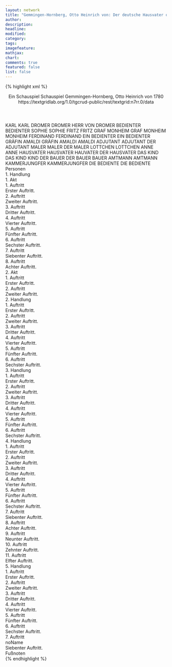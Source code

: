 ```yaml
---
layout: network
title: "Gemmingen-Hornberg, Otto Heinrich von: Der deutsche Hausvater oder die Familie (1780)"
author:
description:
headline:
modified:
category:
tags:
imagefeature: 
mathjax: 
chart: 
comments: true
featured: false
list: false
---
```

{% highlight xml %}
<?xml-model href="https://raw.githubusercontent.com/DLiNa/project/master/rules/lina.rnc"?><?xml-model href="https://raw.githubusercontent.com/DLiNa/project/master/rules/lina.sch"?>
<play xmlns="http://lina.digital">
	<header>
		<title>Der deutsche Hausvater oder die Familie</title>
		<subtitle>Ein Schauspiel</subtitle>
		<genretitle>Schauspiel</genretitle>
		<author>Gemmingen-Hornberg, Otto Heinrich von</author>
		<date type="print">1780</date>
		<date type="premiere"/>
		<date type="written"/>
		<source>https://textgridlab.org/1.0/tgcrud-public/rest/textgrid:n7rr.0/data</source>
	</header>
	<personae>
		<character>
			<name>KARL</name>
			<alias xml:id="karl">
				<name>KARL</name>
			</alias>
		</character>
		<character>
			<name>DROMER</name>
			<alias xml:id="dromer">
				<name>DROMER</name>
			</alias>
			<alias xml:id="herr_von_dromer">
				<name>HERR VON DROMER</name>
			</alias>
		</character>
		<character>
			<name>BEDIENTER</name>
			<alias xml:id="bedienter">
				<name>BEDIENTER</name>
			</alias>
		</character>
		<character>
			<name>SOPHIE</name>
			<alias xml:id="sophie">
				<name>SOPHIE</name>
			</alias>
		</character>
		<character>
			<name>FRITZ</name>
			<alias xml:id="fritz">
				<name>FRITZ</name>
			</alias>
		</character>
		<character>
			<name>GRAF MONHEIM</name>
			<alias xml:id="graf_monheim">
				<name>GRAF MONHEIM</name>
			</alias>
			<alias xml:id="monheim">
				<name>MONHEIM</name>
			</alias>
		</character>
		<character>
			<name>FERDINAND</name>
			<alias xml:id="ferdinand">
				<name>FERDINAND</name>
			</alias>
		</character>
		<character>
			<name>EIN BEDIENTER</name>
			<alias xml:id="ein_bedienter">
				<name>EIN BEDIENTER</name>
			</alias>
		</character>
		<character>
			<name>GRÄFIN AMALDI</name>
			<alias xml:id="gräfin_amaldi">
				<name>GRÄFIN AMALDI</name>
			</alias>
			<alias xml:id="amaldi">
				<name>AMALDI</name>
			</alias>
		</character>
		<character>
			<name>ADJUTANT</name>
			<alias xml:id="adjutant">
				<name>ADJUTANT</name>
			</alias>
			<alias xml:id="der_adjutant">
				<name>DER ADJUTANT</name>
			</alias>
		</character>
		<character>
			<name>MALER</name>
			<alias xml:id="maler">
				<name>MALER</name>
			</alias>
			<alias xml:id="der_maler">
				<name>DER MALER</name>
			</alias>
		</character>
		<character>
			<name>LOTTCHEN</name>
			<alias xml:id="lottchen">
				<name>LOTTCHEN</name>
			</alias>
		</character>
		<character>
			<name>ANNE</name>
			<alias xml:id="anne">
				<name>ANNE</name>
			</alias>
		</character>
		<character>
			<name>HAUSVATER</name>
			<alias xml:id="hausvater">
				<name>HAUSVATER</name>
			</alias>
			<alias xml:id="hauvater">
				<name>HAUVATER</name>
			</alias>
			<alias xml:id="der_hausvater">
				<name>DER HAUSVATER</name>
			</alias>
		</character>
		<character>
			<name>DAS KIND</name>
			<alias xml:id="das_kind">
				<name>DAS KIND</name>
			</alias>
			<alias xml:id="kind">
				<name>KIND</name>
			</alias>
		</character>
		<character>
			<name>DER BAUER</name>
			<alias xml:id="der_bauer">
				<name>DER BAUER</name>
			</alias>
			<alias xml:id="bauer">
				<name>BAUER</name>
			</alias>
		</character>
		<character>
			<name>AMTMANN</name>
			<alias xml:id="amtmann">
				<name>AMTMANN</name>
			</alias>
		</character>
		<character>
			<name>KAMMERJUNGFER</name>
			<alias xml:id="kammerjungfer">
				<name>KAMMERJUNGFER</name>
			</alias>
		</character>
		<character>
			<name>DIE BEDIENTE</name>
			<alias xml:id="die_bediente">
				<name>DIE BEDIENTE</name>
			</alias>
		</character>
	</personae>
	<text>
		<div>
			<head>Personen</head>
		</div>
		<div>
			<head>1. Handlung</head>
			<div>
				<head>1. Akt</head>
				<div>
					<head>1. Auftritt</head>
					<div>
						<head>Erster Auftritt.</head>
						<sp who="#karl">
							<amount n="10" unit="speech_acts"/>
							<amount n="169" unit="words"/>
							<amount n="6" unit="lines"/>
							<amount n="928" unit="chars"/>
						</sp>
						<sp who="#dromer">
							<amount n="9" unit="speech_acts"/>
							<amount n="104" unit="words"/>
							<amount n="8" unit="lines"/>
							<amount n="533" unit="chars"/>
						</sp>
						<sp who="#bedienter">
							<amount n="1" unit="speech_acts"/>
							<amount n="12" unit="words"/>
							<amount n="1" unit="lines"/>
							<amount n="60" unit="chars"/>
						</sp>
					</div>
				</div>
				<div>
					<head>2. Auftritt</head>
					<div>
						<head>Zweiter Auftritt.</head>
						<sp who="#karl">
							<amount n="25" unit="speech_acts"/>
							<amount n="1018" unit="words"/>
							<amount n="11" unit="lines"/>
							<amount n="5470" unit="chars"/>
						</sp>
						<sp who="#sophie">
							<amount n="28" unit="speech_acts"/>
							<amount n="404" unit="words"/>
							<amount n="24" unit="lines"/>
							<amount n="2167" unit="chars"/>
						</sp>
						<sp who="#dromer">
							<amount n="1" unit="speech_acts"/>
							<amount n="9" unit="words"/>
							<amount n="1" unit="lines"/>
							<amount n="51" unit="chars"/>
						</sp>
						<sp who="#fritz">
							<amount n="1" unit="speech_acts"/>
							<amount n="8" unit="words"/>
							<amount n="1" unit="lines"/>
							<amount n="48" unit="chars"/>
						</sp>
					</div>
				</div>
				<div>
					<head>3. Auftritt</head>
					<div>
						<head>Dritter Auftritt.</head>
						<sp who="#graf_monheim">
							<amount n="1" unit="speech_acts"/>
							<amount n="10" unit="words"/>
							<amount n="1" unit="lines"/>
							<amount n="51" unit="chars"/>
						</sp>
						<sp who="#karl">
							<amount n="1" unit="speech_acts"/>
							<amount n="10" unit="words"/>
							<amount n="1" unit="lines"/>
							<amount n="58" unit="chars"/>
						</sp>
						<sp who="#sophie">
							<amount n="11" unit="speech_acts"/>
							<amount n="76" unit="words"/>
							<amount n="11" unit="lines"/>
							<amount n="367" unit="chars"/>
						</sp>
						<sp who="#monheim">
							<amount n="12" unit="speech_acts"/>
							<amount n="321" unit="words"/>
							<amount n="4" unit="lines"/>
							<amount n="1729" unit="chars"/>
						</sp>
						<sp who="#dromer">
							<amount n="14" unit="speech_acts"/>
							<amount n="243" unit="words"/>
							<amount n="9" unit="lines"/>
							<amount n="1370" unit="chars"/>
						</sp>
					</div>
				</div>
				<div>
					<head>4. Auftritt</head>
					<div>
						<head>Vierter Auftritt.</head>
						<sp who="#ferdinand">
							<amount n="5" unit="speech_acts"/>
							<amount n="77" unit="words"/>
							<amount n="2" unit="lines"/>
							<amount n="467" unit="chars"/>
						</sp>
						<sp who="#sophie">
							<amount n="4" unit="speech_acts"/>
							<amount n="36" unit="words"/>
							<amount n="4" unit="lines"/>
							<amount n="202" unit="chars"/>
						</sp>
						<sp who="#ein_bedienter">
							<amount n="1" unit="speech_acts"/>
							<amount n="5" unit="words"/>
							<amount n="1" unit="lines"/>
							<amount n="22" unit="chars"/>
						</sp>
					</div>
				</div>
				<div>
					<head>5. Auftritt</head>
					<div>
						<head>Fünfter Auftritt.</head>
						<sp who="#gräfin_amaldi">
							<amount n="3" unit="speech_acts"/>
							<amount n="50" unit="words"/>
							<amount n="2" unit="lines"/>
							<amount n="279" unit="chars"/>
						</sp>
						<sp who="#sophie">
							<amount n="8" unit="speech_acts"/>
							<amount n="76" unit="words"/>
							<amount n="8" unit="lines"/>
							<amount n="397" unit="chars"/>
						</sp>
						<sp who="#ferdinand">
							<amount n="6" unit="speech_acts"/>
							<amount n="87" unit="words"/>
							<amount n="5" unit="lines"/>
							<amount n="480" unit="chars"/>
						</sp>
						<sp who="#dromer">
							<amount n="4" unit="speech_acts"/>
							<amount n="42" unit="words"/>
							<amount n="4" unit="lines"/>
							<amount n="222" unit="chars"/>
						</sp>
						<sp who="#amaldi">
							<amount n="6" unit="speech_acts"/>
							<amount n="133" unit="words"/>
							<amount n="4" unit="lines"/>
							<amount n="695" unit="chars"/>
						</sp>
					</div>
				</div>
				<div>
					<head>6. Auftritt</head>
					<div>
						<head>Sechster Auftritt.</head>
						<sp who="#karl">
							<amount n="4" unit="speech_acts"/>
							<amount n="34" unit="words"/>
							<amount n="3" unit="lines"/>
							<amount n="177" unit="chars"/>
						</sp>
						<sp who="#dromer">
							<amount n="1" unit="speech_acts"/>
							<amount n="7" unit="words"/>
							<amount n="1" unit="lines"/>
							<amount n="35" unit="chars"/>
						</sp>
						<sp who="#ferdinand">
							<amount n="5" unit="speech_acts"/>
							<amount n="42" unit="words"/>
							<amount n="5" unit="lines"/>
							<amount n="201" unit="chars"/>
						</sp>
						<sp who="#ein_bedienter">
							<amount n="1" unit="speech_acts"/>
							<amount n="8" unit="words"/>
							<amount n="1" unit="lines"/>
							<amount n="59" unit="chars"/>
						</sp>
					</div>
				</div>
				<div>
					<head>7. Auftritt</head>
					<div>
						<head>Siebenter Auftritt.</head>
						<sp who="#karl">
							<amount n="3" unit="speech_acts"/>
							<amount n="43" unit="words"/>
							<amount n="2" unit="lines"/>
							<amount n="245" unit="chars"/>
						</sp>
						<sp who="#dromer">
							<amount n="2" unit="speech_acts"/>
							<amount n="44" unit="words"/>
							<amount n="235" unit="chars"/>
						</sp>
						<sp who="#ferdinand">
							<amount n="4" unit="speech_acts"/>
							<amount n="54" unit="words"/>
							<amount n="3" unit="lines"/>
							<amount n="316" unit="chars"/>
						</sp>
						<sp who="#adjutant">
							<amount n="2" unit="speech_acts"/>
							<amount n="22" unit="words"/>
							<amount n="2" unit="lines"/>
							<amount n="118" unit="chars"/>
						</sp>
					</div>
				</div>
				<div>
					<head>8. Auftritt</head>
					<div>
						<head>Achter Auftritt.</head>
						<sp who="#monheim">
							<amount n="4" unit="speech_acts"/>
							<amount n="69" unit="words"/>
							<amount n="3" unit="lines"/>
							<amount n="371" unit="chars"/>
						</sp>
						<sp who="#dromer">
							<amount n="2" unit="speech_acts"/>
							<amount n="18" unit="words"/>
							<amount n="2" unit="lines"/>
							<amount n="79" unit="chars"/>
						</sp>
						<sp who="#gräfin_amaldi">
							<amount n="1" unit="speech_acts"/>
							<amount n="11" unit="words"/>
							<amount n="1" unit="lines"/>
							<amount n="63" unit="chars"/>
						</sp>
						<sp who="#karl">
							<amount n="3" unit="speech_acts"/>
							<amount n="61" unit="words"/>
							<amount n="2" unit="lines"/>
							<amount n="330" unit="chars"/>
						</sp>
						<sp who="#sophie">
							<amount n="1" unit="speech_acts"/>
							<amount n="10" unit="words"/>
							<amount n="1" unit="lines"/>
							<amount n="66" unit="chars"/>
						</sp>
						<sp who="#ein_bedienter">
							<amount n="1" unit="speech_acts"/>
							<amount n="5" unit="words"/>
							<amount n="1" unit="lines"/>
							<amount n="20" unit="chars"/>
						</sp>
					</div>
				</div>
			</div>
			<div>
				<head>2. Akt</head>
				<div>
					<head>1. Auftritt</head>
					<div>
						<head>Erster Auftritt.</head>
						<sp who="#maler">
							<amount n="6" unit="speech_acts"/>
							<amount n="230" unit="words"/>
							<amount n="2" unit="lines"/>
							<amount n="1178" unit="chars"/>
						</sp>
						<sp who="#lottchen">
							<amount n="6" unit="speech_acts"/>
							<amount n="104" unit="words"/>
							<amount n="4" unit="lines"/>
							<amount n="543" unit="chars"/>
						</sp>
					</div>
				</div>
				<div>
					<head>2. Auftritt</head>
					<div>
						<head>Zweiter Auftritt.</head>
						<sp who="#anne">
							<amount n="9" unit="speech_acts"/>
							<amount n="290" unit="words"/>
							<amount n="5" unit="lines"/>
							<amount n="1586" unit="chars"/>
						</sp>
						<sp who="#maler">
							<amount n="3" unit="speech_acts"/>
							<amount n="56" unit="words"/>
							<amount n="1" unit="lines"/>
							<amount n="329" unit="chars"/>
						</sp>
						<sp who="#lottchen">
							<amount n="8" unit="speech_acts"/>
							<amount n="341" unit="words"/>
							<amount n="2" unit="lines"/>
							<amount n="1811" unit="chars"/>
						</sp>
					</div>
				</div>
			</div>
		</div>
		<div>
			<head>2. Handlung</head>
			<div>
				<head>1. Auftritt</head>
				<div>
					<head>Erster Auftritt.</head>
					<sp who="#hausvater">
						<amount n="22" unit="speech_acts"/>
						<amount n="651" unit="words"/>
						<amount n="9" unit="lines"/>
						<amount n="3786" unit="chars"/>
					</sp>
					<sp who="#graf_monheim">
						<amount n="2" unit="speech_acts"/>
						<amount n="23" unit="words"/>
						<amount n="2" unit="lines"/>
						<amount n="125" unit="chars"/>
					</sp>
					<sp who="#sophie">
						<amount n="10" unit="speech_acts"/>
						<amount n="123" unit="words"/>
						<amount n="8" unit="lines"/>
						<amount n="608" unit="chars"/>
					</sp>
					<sp who="#ferdinand">
						<amount n="6" unit="speech_acts"/>
						<amount n="84" unit="words"/>
						<amount n="5" unit="lines"/>
						<amount n="468" unit="chars"/>
					</sp>
					<sp who="#karl">
						<amount n="6" unit="speech_acts"/>
						<amount n="48" unit="words"/>
						<amount n="5" unit="lines"/>
						<amount n="287" unit="chars"/>
					</sp>
					<sp who="#ein_bedienter">
						<amount n="1" unit="speech_acts"/>
						<amount n="22" unit="words"/>
						<amount n="107" unit="chars"/>
					</sp>
					<sp who="#monheim">
						<amount n="3" unit="speech_acts"/>
						<amount n="45" unit="words"/>
						<amount n="2" unit="lines"/>
						<amount n="261" unit="chars"/>
					</sp>
					<sp who="#das_kind">
						<amount n="9" unit="speech_acts"/>
						<amount n="62" unit="words"/>
						<amount n="8" unit="lines"/>
						<amount n="331" unit="chars"/>
					</sp>
					<sp who="#hauvater">
						<amount n="1" unit="speech_acts"/>
						<amount n="11" unit="words"/>
						<amount n="1" unit="lines"/>
						<amount n="51" unit="chars"/>
					</sp>
				</div>
			</div>
			<div>
				<head>2. Auftritt</head>
				<div>
					<head>Zweiter Auftritt.</head>
					<sp who="#karl">
						<amount n="8" unit="speech_acts"/>
						<amount n="175" unit="words"/>
						<amount n="3" unit="lines"/>
						<amount n="982" unit="chars"/>
					</sp>
					<sp who="#hausvater">
						<amount n="7" unit="speech_acts"/>
						<amount n="588" unit="words"/>
						<amount n="3342" unit="chars"/>
					</sp>
					<sp who="#ein_bedienter">
						<amount n="1" unit="speech_acts"/>
						<amount n="18" unit="words"/>
						<amount n="1" unit="lines"/>
						<amount n="89" unit="chars"/>
					</sp>
				</div>
			</div>
			<div>
				<head>3. Auftritt</head>
				<div>
					<head>Dritter Auftritt.</head>
					<sp who="#der_bauer">
						<amount n="7" unit="speech_acts"/>
						<amount n="215" unit="words"/>
						<amount n="4" unit="lines"/>
						<amount n="1080" unit="chars"/>
					</sp>
					<sp who="#hausvater">
						<amount n="16" unit="speech_acts"/>
						<amount n="135" unit="words"/>
						<amount n="14" unit="lines"/>
						<amount n="695" unit="chars"/>
					</sp>
					<sp who="#bauer">
						<amount n="10" unit="speech_acts"/>
						<amount n="279" unit="words"/>
						<amount n="4" unit="lines"/>
						<amount n="1423" unit="chars"/>
					</sp>
				</div>
			</div>
			<div>
				<head>4. Auftritt</head>
				<div>
					<head>Vierter Auftritt.</head>
					<sp who="#bauer">
						<amount n="2" unit="speech_acts"/>
						<amount n="17" unit="words"/>
						<amount n="2" unit="lines"/>
						<amount n="85" unit="chars"/>
					</sp>
					<sp who="#hausvater">
						<amount n="9" unit="speech_acts"/>
						<amount n="209" unit="words"/>
						<amount n="5" unit="lines"/>
						<amount n="1152" unit="chars"/>
					</sp>
					<sp who="#amtmann">
						<amount n="6" unit="speech_acts"/>
						<amount n="115" unit="words"/>
						<amount n="3" unit="lines"/>
						<amount n="698" unit="chars"/>
					</sp>
				</div>
			</div>
			<div>
				<head>5. Auftritt</head>
				<div>
					<head>Fünfter Auftritt.</head>
					<sp who="#amaldi">
						<amount n="10" unit="speech_acts"/>
						<amount n="299" unit="words"/>
						<amount n="5" unit="lines"/>
						<amount n="1605" unit="chars"/>
					</sp>
					<sp who="#monheim">
						<amount n="10" unit="speech_acts"/>
						<amount n="193" unit="words"/>
						<amount n="6" unit="lines"/>
						<amount n="975" unit="chars"/>
					</sp>
					<sp who="#kammerjungfer">
						<amount n="3" unit="speech_acts"/>
						<amount n="32" unit="words"/>
						<amount n="3" unit="lines"/>
						<amount n="148" unit="chars"/>
					</sp>
					<sp who="#gräfin_amaldi">
						<amount n="2" unit="speech_acts"/>
						<amount n="33" unit="words"/>
						<amount n="1" unit="lines"/>
						<amount n="173" unit="chars"/>
					</sp>
				</div>
			</div>
			<div>
				<head>6. Auftritt</head>
				<div>
					<head>Sechster Auftritt.</head>
					<sp who="#karl">
						<amount n="18" unit="speech_acts"/>
						<amount n="180" unit="words"/>
						<amount n="15" unit="lines"/>
						<amount n="1035" unit="chars"/>
					</sp>
					<sp who="#amaldi">
						<amount n="17" unit="speech_acts"/>
						<amount n="740" unit="words"/>
						<amount n="3" unit="lines"/>
						<amount n="4291" unit="chars"/>
					</sp>
				</div>
			</div>
		</div>
		<div>
			<head>3. Handlung</head>
			<div>
				<head>1. Auftritt</head>
				<div>
					<head>Erster Auftritt.</head>
					<sp who="#sophie">
						<amount n="8" unit="speech_acts"/>
						<amount n="200" unit="words"/>
						<amount n="6" unit="lines"/>
						<amount n="1052" unit="chars"/>
					</sp>
					<sp who="#karl">
						<amount n="8" unit="speech_acts"/>
						<amount n="389" unit="words"/>
						<amount n="2" unit="lines"/>
						<amount n="2076" unit="chars"/>
					</sp>
				</div>
			</div>
			<div>
				<head>2. Auftritt</head>
				<div>
					<head>Zweiter Auftritt.</head>
					<sp who="#monheim">
						<amount n="7" unit="speech_acts"/>
						<amount n="181" unit="words"/>
						<amount n="3" unit="lines"/>
						<amount n="948" unit="chars"/>
					</sp>
					<sp who="#sophie">
						<amount n="7" unit="speech_acts"/>
						<amount n="68" unit="words"/>
						<amount n="6" unit="lines"/>
						<amount n="337" unit="chars"/>
					</sp>
				</div>
			</div>
			<div>
				<head>3. Auftritt</head>
				<div>
					<head>Dritter Auftritt.</head>
					<sp who="#der_hausvater">
						<amount n="1" unit="speech_acts"/>
						<amount n="6" unit="words"/>
						<amount n="1" unit="lines"/>
						<amount n="34" unit="chars"/>
					</sp>
					<sp who="#monheim">
						<amount n="5" unit="speech_acts"/>
						<amount n="126" unit="words"/>
						<amount n="2" unit="lines"/>
						<amount n="653" unit="chars"/>
					</sp>
					<sp who="#hausvater">
						<amount n="4" unit="speech_acts"/>
						<amount n="94" unit="words"/>
						<amount n="1" unit="lines"/>
						<amount n="496" unit="chars"/>
					</sp>
				</div>
			</div>
			<div>
				<head>4. Auftritt</head>
				<div>
					<head>Vierter Auftritt.</head>
					<sp who="#hausvater">
						<amount n="20" unit="speech_acts"/>
						<amount n="414" unit="words"/>
						<amount n="12" unit="lines"/>
						<amount n="2251" unit="chars"/>
					</sp>
					<sp who="#sophie">
						<amount n="20" unit="speech_acts"/>
						<amount n="272" unit="words"/>
						<amount n="16" unit="lines"/>
						<amount n="1488" unit="chars"/>
					</sp>
				</div>
			</div>
			<div>
				<head>5. Auftritt</head>
				<div>
					<head>Fünfter Auftritt.</head>
					<sp who="#karl">
						<amount n="21" unit="speech_acts"/>
						<amount n="348" unit="words"/>
						<amount n="10" unit="lines"/>
						<amount n="1980" unit="chars"/>
					</sp>
					<sp who="#hausvater">
						<amount n="21" unit="speech_acts"/>
						<amount n="1074" unit="words"/>
						<amount n="8" unit="lines"/>
						<amount n="6143" unit="chars"/>
					</sp>
					<sp who="#sophie">
						<amount n="1" unit="speech_acts"/>
						<amount n="10" unit="words"/>
						<amount n="1" unit="lines"/>
						<amount n="66" unit="chars"/>
					</sp>
				</div>
			</div>
			<div>
				<head>6. Auftritt</head>
				<div>
					<head>Sechster Auftritt.</head>
					<sp who="#dromer">
						<amount n="13" unit="speech_acts"/>
						<amount n="127" unit="words"/>
						<amount n="12" unit="lines"/>
						<amount n="662" unit="chars"/>
					</sp>
					<sp who="#hausvater">
						<amount n="12" unit="speech_acts"/>
						<amount n="176" unit="words"/>
						<amount n="10" unit="lines"/>
						<amount n="976" unit="chars"/>
					</sp>
				</div>
			</div>
		</div>
		<div>
			<head>4. Handlung</head>
			<div>
				<head>1. Auftritt</head>
				<div>
					<head>Erster Auftritt.</head>
					<sp who="#lottchen">
						<amount n="3" unit="speech_acts"/>
						<amount n="53" unit="words"/>
						<amount n="2" unit="lines"/>
						<amount n="279" unit="chars"/>
					</sp>
					<sp who="#anne">
						<amount n="3" unit="speech_acts"/>
						<amount n="35" unit="words"/>
						<amount n="2" unit="lines"/>
						<amount n="192" unit="chars"/>
					</sp>
				</div>
			</div>
			<div>
				<head>2. Auftritt</head>
				<div>
					<head>Zweiter Auftritt.</head>
					<sp who="#der_maler">
						<amount n="4" unit="speech_acts"/>
						<amount n="66" unit="words"/>
						<amount n="3" unit="lines"/>
						<amount n="340" unit="chars"/>
					</sp>
					<sp who="#lottchen">
						<amount n="5" unit="speech_acts"/>
						<amount n="40" unit="words"/>
						<amount n="5" unit="lines"/>
						<amount n="208" unit="chars"/>
					</sp>
					<sp who="#anne">
						<amount n="1" unit="speech_acts"/>
						<amount n="13" unit="words"/>
						<amount n="1" unit="lines"/>
						<amount n="70" unit="chars"/>
					</sp>
					<sp who="#maler">
						<amount n="2" unit="speech_acts"/>
						<amount n="84" unit="words"/>
						<amount n="484" unit="chars"/>
					</sp>
				</div>
			</div>
			<div>
				<head>3. Auftritt</head>
				<div>
					<head>Dritter Auftritt.</head>
					<sp who="#karl">
						<amount n="16" unit="speech_acts"/>
						<amount n="228" unit="words"/>
						<amount n="13" unit="lines"/>
						<amount n="1211" unit="chars"/>
					</sp>
					<sp who="#lottchen">
						<amount n="11" unit="speech_acts"/>
						<amount n="125" unit="words"/>
						<amount n="7" unit="lines"/>
						<amount n="610" unit="chars"/>
					</sp>
					<sp who="#maler">
						<amount n="7" unit="speech_acts"/>
						<amount n="184" unit="words"/>
						<amount n="963" unit="chars"/>
					</sp>
				</div>
			</div>
			<div>
				<head>4. Auftritt</head>
				<div>
					<head>Vierter Auftritt.</head>
					<sp who="#maler">
						<amount n="10" unit="speech_acts"/>
						<amount n="611" unit="words"/>
						<amount n="3" unit="lines"/>
						<amount n="3420" unit="chars"/>
					</sp>
					<sp who="#karl">
						<amount n="9" unit="speech_acts"/>
						<amount n="72" unit="words"/>
						<amount n="7" unit="lines"/>
						<amount n="398" unit="chars"/>
					</sp>
				</div>
			</div>
			<div>
				<head>5. Auftritt</head>
				<div>
					<head>Fünfter Auftritt.</head>
					<sp who="#anne">
						<amount n="4" unit="speech_acts"/>
						<amount n="19" unit="words"/>
						<amount n="4" unit="lines"/>
						<amount n="95" unit="chars"/>
					</sp>
					<sp who="#karl">
						<amount n="1" unit="speech_acts"/>
						<amount n="33" unit="words"/>
						<amount n="184" unit="chars"/>
					</sp>
					<sp who="#maler">
						<amount n="2" unit="speech_acts"/>
						<amount n="21" unit="words"/>
						<amount n="2" unit="lines"/>
						<amount n="124" unit="chars"/>
					</sp>
				</div>
			</div>
			<div>
				<head>6. Auftritt</head>
				<div>
					<head>Sechster Auftritt.</head>
					<sp who="#hausvater">
						<amount n="26" unit="speech_acts"/>
						<amount n="384" unit="words"/>
						<amount n="20" unit="lines"/>
						<amount n="2015" unit="chars"/>
					</sp>
					<sp who="#maler">
						<amount n="27" unit="speech_acts"/>
						<amount n="746" unit="words"/>
						<amount n="15" unit="lines"/>
						<amount n="4024" unit="chars"/>
					</sp>
					<sp who="#anne">
						<amount n="1" unit="speech_acts"/>
						<amount n="14" unit="words"/>
						<amount n="1" unit="lines"/>
						<amount n="84" unit="chars"/>
					</sp>
					<sp who="#der_hausvater">
						<amount n="1" unit="speech_acts"/>
						<amount n="6" unit="words"/>
						<amount n="1" unit="lines"/>
						<amount n="28" unit="chars"/>
					</sp>
				</div>
			</div>
			<div>
				<head>7. Auftritt</head>
				<div>
					<head>Siebenter Auftritt.</head>
					<sp who="#die_bediente">
						<amount n="1" unit="speech_acts"/>
						<amount n="6" unit="words"/>
						<amount n="1" unit="lines"/>
						<amount n="36" unit="chars"/>
					</sp>
					<sp who="#amaldi">
						<amount n="10" unit="speech_acts"/>
						<amount n="51" unit="words"/>
						<amount n="10" unit="lines"/>
						<amount n="244" unit="chars"/>
					</sp>
					<sp who="#lottchen">
						<amount n="10" unit="speech_acts"/>
						<amount n="372" unit="words"/>
						<amount n="3" unit="lines"/>
						<amount n="1855" unit="chars"/>
					</sp>
				</div>
			</div>
			<div>
				<head>8. Auftritt</head>
				<div>
					<head>Achter Auftritt.</head>
					<sp who="#hausvater">
						<amount n="15" unit="speech_acts"/>
						<amount n="126" unit="words"/>
						<amount n="14" unit="lines"/>
						<amount n="641" unit="chars"/>
					</sp>
					<sp who="#lottchen">
						<amount n="14" unit="speech_acts"/>
						<amount n="312" unit="words"/>
						<amount n="6" unit="lines"/>
						<amount n="1560" unit="chars"/>
					</sp>
				</div>
			</div>
			<div>
				<head>9. Auftritt</head>
				<div>
					<head>Neunter Auftritt.</head>
					<sp who="#sophie">
						<amount n="5" unit="speech_acts"/>
						<amount n="53" unit="words"/>
						<amount n="4" unit="lines"/>
						<amount n="263" unit="chars"/>
					</sp>
					<sp who="#hausvater">
						<amount n="5" unit="speech_acts"/>
						<amount n="53" unit="words"/>
						<amount n="4" unit="lines"/>
						<amount n="247" unit="chars"/>
					</sp>
					<sp who="#lottchen">
						<amount n="1" unit="speech_acts"/>
						<amount n="12" unit="words"/>
						<amount n="1" unit="lines"/>
						<amount n="53" unit="chars"/>
					</sp>
				</div>
			</div>
			<div>
				<head>10. Auftritt</head>
				<div>
					<head>Zehnter Auftritt.</head>
					<sp who="#maler">
						<amount n="8" unit="speech_acts"/>
						<amount n="119" unit="words"/>
						<amount n="7" unit="lines"/>
						<amount n="602" unit="chars"/>
					</sp>
					<sp who="#lottchen">
						<amount n="2" unit="speech_acts"/>
						<amount n="9" unit="words"/>
						<amount n="2" unit="lines"/>
						<amount n="49" unit="chars"/>
					</sp>
					<sp who="#hausvater">
						<amount n="6" unit="speech_acts"/>
						<amount n="47" unit="words"/>
						<amount n="5" unit="lines"/>
						<amount n="232" unit="chars"/>
					</sp>
					<sp who="#sophie">
						<amount n="1" unit="speech_acts"/>
						<amount n="5" unit="words"/>
						<amount n="1" unit="lines"/>
						<amount n="32" unit="chars"/>
					</sp>
					<sp who="#kammerjungfer">
						<amount n="1" unit="speech_acts"/>
						<amount n="26" unit="words"/>
						<amount n="130" unit="chars"/>
					</sp>
				</div>
			</div>
			<div>
				<head>11. Auftritt</head>
				<div>
					<head>Elfter Auftritt.</head>
					<sp who="#herr_von_dromer">
						<amount n="2" unit="speech_acts"/>
						<amount n="23" unit="words"/>
						<amount n="1" unit="lines"/>
						<amount n="122" unit="chars"/>
					</sp>
					<sp who="#hausvater">
						<amount n="10" unit="speech_acts"/>
						<amount n="169" unit="words"/>
						<amount n="8" unit="lines"/>
						<amount n="857" unit="chars"/>
					</sp>
					<sp who="#dromer">
						<amount n="8" unit="speech_acts"/>
						<amount n="82" unit="words"/>
						<amount n="7" unit="lines"/>
						<amount n="484" unit="chars"/>
					</sp>
				</div>
			</div>
		</div>
		<div>
			<head>5. Handlung</head>
			<div>
				<head>1. Auftritt</head>
				<div>
					<head>Erster Auftritt.</head>
					<sp who="#hausvater">
						<amount n="9" unit="speech_acts"/>
						<amount n="197" unit="words"/>
						<amount n="6" unit="lines"/>
						<amount n="1094" unit="chars"/>
					</sp>
					<sp who="#dromer">
						<amount n="9" unit="speech_acts"/>
						<amount n="44" unit="words"/>
						<amount n="9" unit="lines"/>
						<amount n="229" unit="chars"/>
					</sp>
				</div>
			</div>
			<div>
				<head>2. Auftritt</head>
				<div>
					<head>Zweiter Auftritt.</head>
					<sp who="#ferdinand">
						<amount n="9" unit="speech_acts"/>
						<amount n="81" unit="words"/>
						<amount n="8" unit="lines"/>
						<amount n="411" unit="chars"/>
					</sp>
					<sp who="#hausvater">
						<amount n="17" unit="speech_acts"/>
						<amount n="432" unit="words"/>
						<amount n="9" unit="lines"/>
						<amount n="2383" unit="chars"/>
					</sp>
					<sp who="#der_adjutant">
						<amount n="2" unit="speech_acts"/>
						<amount n="71" unit="words"/>
						<amount n="1" unit="lines"/>
						<amount n="426" unit="chars"/>
					</sp>
					<sp who="#dromer">
						<amount n="7" unit="speech_acts"/>
						<amount n="43" unit="words"/>
						<amount n="7" unit="lines"/>
						<amount n="190" unit="chars"/>
					</sp>
					<sp who="#adjutant">
						<amount n="4" unit="speech_acts"/>
						<amount n="73" unit="words"/>
						<amount n="3" unit="lines"/>
						<amount n="408" unit="chars"/>
					</sp>
				</div>
			</div>
			<div>
				<head>3. Auftritt</head>
				<div>
					<head>Dritter Auftritt.</head>
					<sp who="#hausvater">
						<amount n="17" unit="speech_acts"/>
						<amount n="451" unit="words"/>
						<amount n="11" unit="lines"/>
						<amount n="2635" unit="chars"/>
					</sp>
					<sp who="#karl">
						<amount n="17" unit="speech_acts"/>
						<amount n="261" unit="words"/>
						<amount n="13" unit="lines"/>
						<amount n="1342" unit="chars"/>
					</sp>
				</div>
			</div>
			<div>
				<head>4. Auftritt</head>
				<div>
					<head>Vierter Auftritt.</head>
					<sp who="#graf_monheim">
						<amount n="2" unit="speech_acts"/>
						<amount n="27" unit="words"/>
						<amount n="2" unit="lines"/>
						<amount n="138" unit="chars"/>
					</sp>
					<sp who="#hausvater">
						<amount n="4" unit="speech_acts"/>
						<amount n="97" unit="words"/>
						<amount n="1" unit="lines"/>
						<amount n="542" unit="chars"/>
					</sp>
					<sp who="#monheim">
						<amount n="3" unit="speech_acts"/>
						<amount n="32" unit="words"/>
						<amount n="3" unit="lines"/>
						<amount n="204" unit="chars"/>
					</sp>
				</div>
			</div>
			<div>
				<head>5. Auftritt</head>
				<div>
					<head>Fünfter Auftritt.</head>
					<sp who="#hausvater">
						<amount n="12" unit="speech_acts"/>
						<amount n="190" unit="words"/>
						<amount n="8" unit="lines"/>
						<amount n="1114" unit="chars"/>
					</sp>
					<sp who="#sophie">
						<amount n="12" unit="speech_acts"/>
						<amount n="98" unit="words"/>
						<amount n="11" unit="lines"/>
						<amount n="540" unit="chars"/>
					</sp>
					<sp who="#monheim">
						<amount n="12" unit="speech_acts"/>
						<amount n="73" unit="words"/>
						<amount n="12" unit="lines"/>
						<amount n="378" unit="chars"/>
					</sp>
					<sp who="#das_kind">
						<amount n="2" unit="speech_acts"/>
						<amount n="61" unit="words"/>
						<amount n="1" unit="lines"/>
						<amount n="294" unit="chars"/>
					</sp>
					<sp who="#kind">
						<amount n="2" unit="speech_acts"/>
						<amount n="12" unit="words"/>
						<amount n="2" unit="lines"/>
						<amount n="62" unit="chars"/>
					</sp>
				</div>
			</div>
			<div>
				<head>6. Auftritt</head>
				<div>
					<head>Sechster Auftritt.</head>
					<sp who="#der_hausvater">
						<amount n="3" unit="speech_acts"/>
						<amount n="38" unit="words"/>
						<amount n="2" unit="lines"/>
						<amount n="249" unit="chars"/>
					</sp>
					<sp who="#lottchen">
						<amount n="1" unit="speech_acts"/>
						<amount n="5" unit="words"/>
						<amount n="1" unit="lines"/>
						<amount n="32" unit="chars"/>
					</sp>
					<sp who="#sophie">
						<amount n="1" unit="speech_acts"/>
						<amount n="11" unit="words"/>
						<amount n="1" unit="lines"/>
						<amount n="71" unit="chars"/>
					</sp>
					<sp who="#monheim">
						<amount n="2" unit="speech_acts"/>
						<amount n="38" unit="words"/>
						<amount n="1" unit="lines"/>
						<amount n="215" unit="chars"/>
					</sp>
					<sp who="#karl">
						<amount n="2" unit="speech_acts"/>
						<amount n="24" unit="words"/>
						<amount n="2" unit="lines"/>
						<amount n="118" unit="chars"/>
					</sp>
					<sp who="#der_maler">
						<amount n="1" unit="speech_acts"/>
						<amount n="28" unit="words"/>
						<amount n="149" unit="chars"/>
					</sp>
					<sp who="#dromer">
						<amount n="1" unit="speech_acts"/>
						<amount n="25" unit="words"/>
						<amount n="115" unit="chars"/>
					</sp>
				</div>
			</div>
			<div>
				<head>7. Auftritt</head>
				<div>
					<head>noName</head>
					<div>
						<head>Siebenter Auftritt.</head>
						<sp who="#lottchen">
							<amount n="3" unit="speech_acts"/>
							<amount n="8" unit="words"/>
							<amount n="3" unit="lines"/>
							<amount n="35" unit="chars"/>
						</sp>
						<sp who="#amaldi">
							<amount n="4" unit="speech_acts"/>
							<amount n="114" unit="words"/>
							<amount n="647" unit="chars"/>
						</sp>
						<sp who="#hausvater">
							<amount n="6" unit="speech_acts"/>
							<amount n="275" unit="words"/>
							<amount n="1526" unit="chars"/>
						</sp>
						<sp who="#dromer">
							<amount n="1" unit="speech_acts"/>
							<amount n="15" unit="words"/>
							<amount n="1" unit="lines"/>
							<amount n="76" unit="chars"/>
						</sp>
						<sp who="#maler">
							<amount n="3" unit="speech_acts"/>
							<amount n="44" unit="words"/>
							<amount n="2" unit="lines"/>
							<amount n="219" unit="chars"/>
						</sp>
						<sp who="#karl">
							<amount n="3" unit="speech_acts"/>
							<amount n="28" unit="words"/>
							<amount n="3" unit="lines"/>
							<amount n="128" unit="chars"/>
						</sp>
						<sp who="#monheim">
							<amount n="1" unit="speech_acts"/>
							<amount n="13" unit="words"/>
							<amount n="1" unit="lines"/>
							<amount n="59" unit="chars"/>
						</sp>
						<sp who="#sophie">
							<amount n="1" unit="speech_acts"/>
							<amount n="7" unit="words"/>
							<amount n="1" unit="lines"/>
							<amount n="42" unit="chars"/>
						</sp>
					</div>
					<div>
						<head>Fußnoten</head>
					</div>
				</div>
			</div>
		</div>
	</text>
</play>
{% endhighlight %}